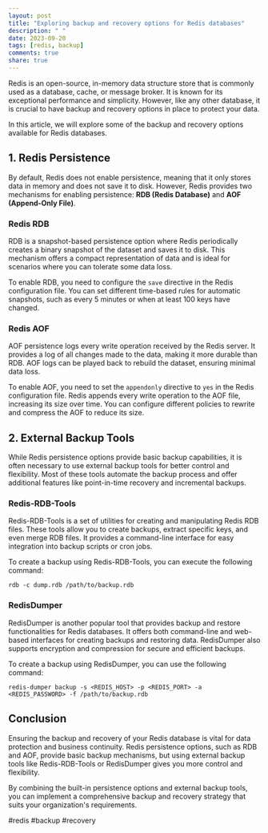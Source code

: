 ```yaml
---
layout: post
title: "Exploring backup and recovery options for Redis databases"
description: " "
date: 2023-09-20
tags: [redis, backup]
comments: true
share: true
---
```


Redis is an open-source, in-memory data structure store that is commonly used as a database, cache, or message broker. It is known for its exceptional performance and simplicity. However, like any other database, it is crucial to have backup and recovery options in place to protect your data.

In this article, we will explore some of the backup and recovery options available for Redis databases.

## 1. Redis Persistence

By default, Redis does not enable persistence, meaning that it only stores data in memory and does not save it to disk. However, Redis provides two mechanisms for enabling persistence: **RDB (Redis Database)** and **AOF (Append-Only File)**.

### Redis RDB

RDB is a snapshot-based persistence option where Redis periodically creates a binary snapshot of the dataset and saves it to disk. This mechanism offers a compact representation of data and is ideal for scenarios where you can tolerate some data loss.

To enable RDB, you need to configure the `save` directive in the Redis configuration file. You can set different time-based rules for automatic snapshots, such as every 5 minutes or when at least 100 keys have changed.

### Redis AOF

AOF persistence logs every write operation received by the Redis server. It provides a log of all changes made to the data, making it more durable than RDB. AOF logs can be played back to rebuild the dataset, ensuring minimal data loss.

To enable AOF, you need to set the `appendonly` directive to `yes` in the Redis configuration file. Redis appends every write operation to the AOF file, increasing its size over time. You can configure different policies to rewrite and compress the AOF to reduce its size.

## 2. External Backup Tools

While Redis persistence options provide basic backup capabilities, it is often necessary to use external backup tools for better control and flexibility. Most of these tools automate the backup process and offer additional features like point-in-time recovery and incremental backups.

### Redis-RDB-Tools

Redis-RDB-Tools is a set of utilities for creating and manipulating Redis RDB files. These tools allow you to create backups, extract specific keys, and even merge RDB files. It provides a command-line interface for easy integration into backup scripts or cron jobs.

To create a backup using Redis-RDB-Tools, you can execute the following command:

```shell
rdb -c dump.rdb /path/to/backup.rdb
```

### RedisDumper

RedisDumper is another popular tool that provides backup and restore functionalities for Redis databases. It offers both command-line and web-based interfaces for creating backups and restoring data. RedisDumper also supports encryption and compression for secure and efficient backups.

To create a backup using RedisDumper, you can use the following command:

```shell
redis-dumper backup -s <REDIS_HOST> -p <REDIS_PORT> -a <REDIS_PASSWORD> -f /path/to/backup.rdb
```

## Conclusion

Ensuring the backup and recovery of your Redis database is vital for data protection and business continuity. Redis persistence options, such as RDB and AOF, provide basic backup mechanisms, but using external backup tools like Redis-RDB-Tools or RedisDumper gives you more control and flexibility.

By combining the built-in persistence options and external backup tools, you can implement a comprehensive backup and recovery strategy that suits your organization's requirements.

#redis #backup #recovery